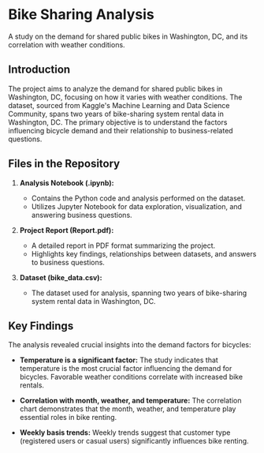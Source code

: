# Bike Sharing Analysis

A study on the demand for shared public bikes in Washington, DC, and its correlation with weather conditions.

## Introduction

The project aims to analyze the demand for shared public bikes in Washington, DC, focusing on how it varies with weather conditions. The dataset, sourced from Kaggle's Machine Learning and Data Science Community, spans two years of bike-sharing system rental data in Washington, DC. The primary objective is to understand the factors influencing bicycle demand and their relationship to business-related questions.

## Files in the Repository

1. **Analysis Notebook (.ipynb):**
   - Contains the Python code and analysis performed on the dataset.
   - Utilizes Jupyter Notebook for data exploration, visualization, and answering business questions.

2. **Project Report (Report.pdf):**
   - A detailed report in PDF format summarizing the project.
   - Highlights key findings, relationships between datasets, and answers to business questions.

3. **Dataset (bike_data.csv):**
   - The dataset used for analysis, spanning two years of bike-sharing system rental data in Washington, DC.

## Key Findings

The analysis revealed crucial insights into the demand factors for bicycles:

- **Temperature is a significant factor:**
  The study indicates that temperature is the most crucial factor influencing the demand for bicycles. Favorable weather conditions correlate with increased bike rentals.

- **Correlation with month, weather, and temperature:**
  The correlation chart demonstrates that the month, weather, and temperature play essential roles in bike renting. 

- **Weekly basis trends:**
  Weekly trends suggest that customer type (registered users or casual users) significantly influences bike renting.




